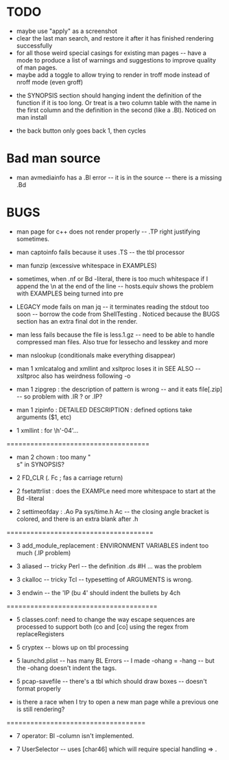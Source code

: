 #  TODO


- maybe use "apply" as a screenshot
- clear the last man search, and restore it after it has finished rendering successfully
- for all those weird special casings for existing man pages -- have a mode to produce a list of warnings and suggestions to improve quality of man pages.
- maybe add a toggle to allow trying to render in troff mode instead of nroff mode (even groff)

* the SYNOPSIS section should hanging indent the definition of the function if it is too long.  Or treat is a two column table with the name in the first column and the definition in the second (like a .Bl).  Noticed on man install

- the back button only goes back 1, then cycles

# Bad man source

* man avmediainfo has a .Bl error -- it is in the source -- there is a missing .Bd

# BUGS

- man page for c++ does not render properly -- .TP right justifying sometimes.

- man captoinfo fails because it uses .TS -- the tbl processor

- man funzip (excessive whitespace in EXAMPLES)

- sometimes, when .nf or Bd -literal, there is too much whitespace if I append the \n at the end of the line -- hosts.equiv shows the problem with EXAMPLES being turned into pre

- LEGACY mode fails on man jq -- it terminates reading the stdout too soon -- borrow the code from ShellTesting .  Noticed because the BUGS section has an extra final dot in the render.

- man less fails because the file is less.1.gz -- need to be able to handle compressed man files.  Also true for lessecho and lesskey and more

- man nslookup    (conditionals make everything disappear)

- man 1 xmlcatalog and xmllint and xsltproc  loses it in SEE ALSO  -- xsltproc also has weirdness following -o

- man 1 zipgrep : the description of   pattern   is wrong -- and it eats file[.zip] -- so problem with .IR ?  or .IP?

- man 1 zipinfo : DETAILED DESCRIPTION :  defined options take arguments ($1, etc)

- 1 xmllint : for \h'-04'...

====================================

- man 2 chown : too many "<br> s" in SYNOPSIS?

- 2 FD_CLR  (. Fc ;  fas a carriage return)

- 2 fsetattrlist : does the EXAMPLe need more whitespace to start at the Bd -literal

- 2 settimeofday : .Ao Pa sys/time.h Ac -- the closing angle bracket is colored, and there is an extra blank after .h

=====================================

- 3 add_module_replacement : ENVIRONMENT VARIABLES indent too much (.IP problem)
- 3 aliased -- tricky Perl  -- the definition .ds #H ...  was the problem
- 3 ckalloc -- tricky Tcl -- typesetting of ARGUMENTS is wrong.

- 3 endwin -- the 'IP \(bu 4'  should indent the bullets by 4ch

======================================

- 5 classes.conf: need to change the way escape sequences are processed to support both \(co and \[co]   using the regex from   replaceRegisters

- 5 cryptex -- blows up on tbl processing

- 5 launchd.plist -- has many BL Errors -- I made -ohang = -hang -- but the -ohang doesn't indent the tags.

- 5 pcap-savefile -- there's a tbl which should draw boxes -- doesn't format properly

- is there a race when I try to open a new man page while a previous one is still rendering?

===================================

- 7 operator: Bl -column  isn't implemented.

- 7 UserSelector -- uses \[char46]  which will require special handling => &#46;

